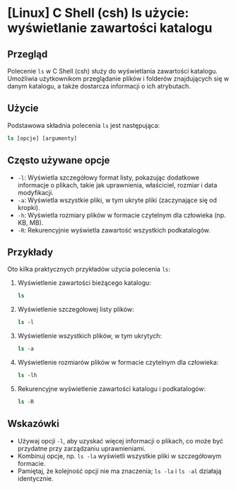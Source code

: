 # [Linux] C Shell (csh) ls użycie: wyświetlanie zawartości katalogu

## Przegląd
Polecenie `ls` w C Shell (csh) służy do wyświetlania zawartości katalogu. Umożliwia użytkownikom przeglądanie plików i folderów znajdujących się w danym katalogu, a także dostarcza informacji o ich atrybutach.

## Użycie
Podstawowa składnia polecenia `ls` jest następująca:

```csh
ls [opcje] [argumenty]
```

## Często używane opcje
- `-l`: Wyświetla szczegółowy format listy, pokazując dodatkowe informacje o plikach, takie jak uprawnienia, właściciel, rozmiar i data modyfikacji.
- `-a`: Wyświetla wszystkie pliki, w tym ukryte pliki (zaczynające się od kropki).
- `-h`: Wyświetla rozmiary plików w formacie czytelnym dla człowieka (np. KB, MB).
- `-R`: Rekurencyjnie wyświetla zawartość wszystkich podkatalogów.

## Przykłady
Oto kilka praktycznych przykładów użycia polecenia `ls`:

1. Wyświetlenie zawartości bieżącego katalogu:
   ```csh
   ls
   ```

2. Wyświetlenie szczegółowej listy plików:
   ```csh
   ls -l
   ```

3. Wyświetlenie wszystkich plików, w tym ukrytych:
   ```csh
   ls -a
   ```

4. Wyświetlenie rozmiarów plików w formacie czytelnym dla człowieka:
   ```csh
   ls -lh
   ```

5. Rekurencyjne wyświetlenie zawartości katalogu i podkatalogów:
   ```csh
   ls -R
   ```

## Wskazówki
- Używaj opcji `-l`, aby uzyskać więcej informacji o plikach, co może być przydatne przy zarządzaniu uprawnieniami.
- Kombinuj opcje, np. `ls -la` wyświetli wszystkie pliki w szczegółowym formacie.
- Pamiętaj, że kolejność opcji nie ma znaczenia; `ls -la` i `ls -al` działają identycznie.